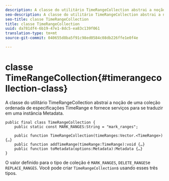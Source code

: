 ```yaml
---
description: A classe do utilitário TimeRangeCollection abstrai a noção de uma coleção ordenada de especificações TimeRange e fornece serviços para se traduzir em uma instância Metadata.
seo-description: A classe do utilitário TimeRangeCollection abstrai a noção de uma coleção ordenada de especificações TimeRange e fornece serviços para se traduzir em uma instância Metadata.
seo-title: classe TimeRangeCollection
title: classe TimeRangeCollection
uuid: da781df4-6b19-47e1-8dc5-ea83c139f061
translation-type: tm+mt
source-git-commit: 040655d8ba5f91c98ed0584c08db226ffe1e0f4e

---
```



# classe TimeRangeCollection{#timerangecollection-class}

A classe do utilitário TimeRangeCollection abstrai a noção de uma coleção ordenada de especificações TimeRange e fornece serviços para se traduzir em uma instância Metadata.

<!--<a id="section_D87AA7BC628D458DAB12D5247AD34B41"></a>-->

```
public final class TimeRangeCollection { 
    public static const MARK_RANGES:String = "mark_ranges"; 
  
    public function TimeRangeCollection(timeRanges:Vector.<TimeRange>) {…} 
    public function addTimeRange(timeRange:TimeRange):void {…} 
    public function toMetadata(options:Metadata):Metadata {…} 
}
```

O valor definido para o tipo de coleção é `MARK_RANGES`, `DELETE_RANGES`e `REPLACE_RANGES`. Você pode criar `TimeRangeCollection`s usando esses três tipos.
